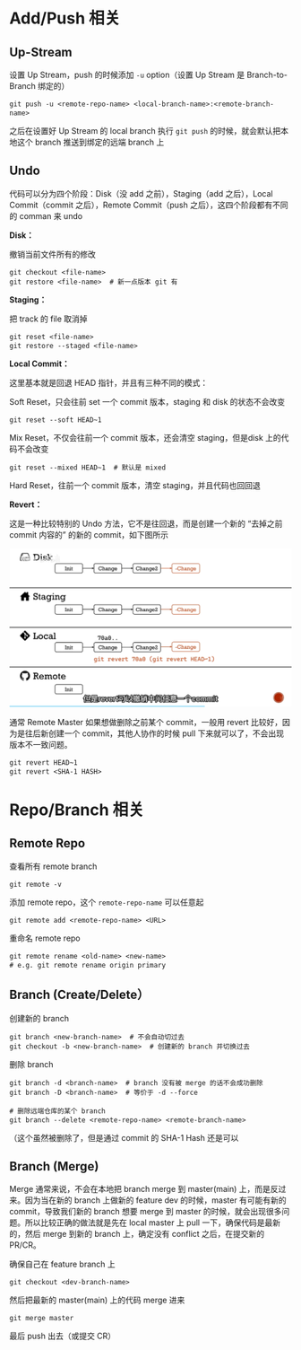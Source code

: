 # Add/Push 相关



## Up-Stream

设置 Up Stream，push 的时候添加 `-u` option（设置 Up Stream 是 Branch-to-Branch 绑定的）

```shell
git push -u <remote-repo-name> <local-branch-name>:<remote-branch-name>
```

之后在设置好 Up Stream 的 local branch 执行 `git push` 的时候，就会默认把本地这个 branch 推送到绑定的远端 branch 上



## Undo

代码可以分为四个阶段：Disk（没 add 之前），Staging（add 之后），Local Commit（commit 之后），Remote Commit（push 之后），这四个阶段都有不同的 comman 来 undo

**Disk：**

撤销当前文件所有的修改

```shell
git checkout <file-name>
git restore <file-name>  # 新一点版本 git 有
```



**Staging：**

把 track 的 file 取消掉

```shell
git reset <file-name>
git restore --staged <file-name>
```



**Local Commit：**

这里基本就是回退 HEAD 指针，并且有三种不同的模式：

Soft Reset，只会往前 set 一个 commit 版本，staging 和 disk 的状态不会改变

```shell
git reset --soft HEAD~1  
```

Mix Reset，不仅会往前一个 commit 版本，还会清空 staging，但是disk 上的代码不会改变

```shell
git reset --mixed HEAD~1  # 默认是 mixed
```

Hard Reset，往前一个 commit 版本，清空 staging，并且代码也回回退



**Revert：**

这是一种比较特别的 Undo 方法，它不是往回退，而是创建一个新的 “去掉之前 commit 内容的” 的新的 commit，如下图所示

![image-20240202190645253](asset\image-20240202190645253.png)

通常 Remote Master 如果想做删除之前某个 commit，一般用 revert 比较好，因为是往后新创建一个 commit，其他人协作的时候 pull 下来就可以了，不会出现版本不一致问题。

```shell
git revert HEAD~1
git revert <SHA-1 HASH>
```





# Repo/Branch 相关



## Remote Repo

查看所有 remote branch

```shell
git remote -v
```

添加 remote repo，这个 `remote-repo-name` 可以任意起

```shell
git remote add <remote-repo-name> <URL>
```

重命名 remote repo

```shell
git remote rename <old-name> <new-name>
# e.g. git remote rename origin primary
```



## Branch (Create/Delete）

创建新的 branch

```shell
git branch <new-branch-name>  # 不会自动切过去
git checkout -b <new-branch-name>  # 创建新的 branch 并切换过去
```

删除 branch

```shell
git branch -d <branch-name>  # branch 没有被 merge 的话不会成功删除
git branch -D <branch-name>  # 等价于 -d --force

# 删除远端仓库的某个 branch
git branch --delete <remote-repo-name> <remote-branch-name>
```

（这个虽然被删除了，但是通过 commit 的 SHA-1 Hash 还是可以



## Branch (Merge)

Merge 通常来说，不会在本地把 branch merge 到 master(main) 上，而是反过来。因为当在新的 branch 上做新的 feature dev 的时候，master 有可能有新的 commit，导致我们新的 branch 想要 merge 到 master 的时候，就会出现很多问题。所以比较正确的做法就是先在 local master 上 pull 一下，确保代码是最新的，然后 merge 到新的 branch 上，确定没有 conflict 之后，在提交新的 PR/CR。

确保自己在 feature branch 上

```shell
git checkout <dev-branch-name>
```

然后把最新的 master(main) 上的代码 merge 进来

```shell
git merge master
```

最后 push 出去（或提交 CR）



